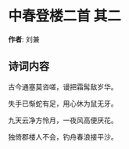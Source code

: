 # 中春登楼二首  其二

**作者**: 刘兼

## 诗词内容

古今通塞莫咨嗟，谩把霜髯敌岁华。

失手已惭蛇有足，用心休为鼠无牙。

九天云净方怜月，一夜风高便厌花。

独倚郡楼人不会，钓舟春浪接平沙。


